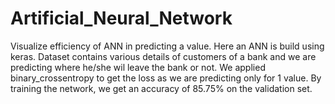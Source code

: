 # Artificial_Neural_Network
Visualize efficiency of ANN in predicting a value.
Here an ANN is build using keras.
Dataset contains various details of customers of a bank and we are predicting where he/she wil leave the bank or not.
We applied binary_crossentropy to get the loss as we are predicting only for 1 value.
By training the network, we get an accuracy of 85.75% on the validation set.
